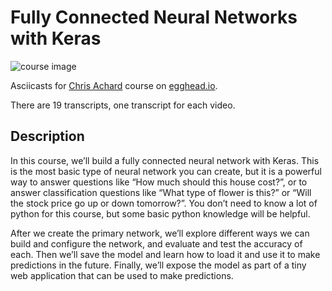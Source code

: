 # Fully Connected Neural Networks with Keras

![course image](https://d2eip9sf3oo6c2.cloudfront.net/tags/images/000/001/138/full/2000px-Python-logo-notext.svg.png)

Asciicasts for [Chris Achard](https://egghead.io/instructors/chris-achard) course on [egghead.io](https://egghead.io/courses/fully-connected-neural-networks-with-keras).

There are 19 transcripts, one transcript for each video.

## Description
In this course, we’ll build a fully connected neural network with Keras. This is the most basic type of neural network you can create, but it is a powerful way to answer questions like “How much should this house cost?”, or to answer classification questions like “What type of flower is this?” or “Will the stock price go up or down tomorrow?”. You don’t need to know a lot of python for this course, but some basic python knowledge will be helpful.

After we create the primary network, we’ll explore different ways we can build and configure the network, and evaluate and test the accuracy of each. Then we’ll save the model and learn how to load it and use it to make predictions in the future. Finally, we’ll expose the model as part of a tiny web application that can be used to make predictions.